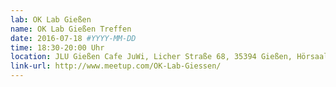 ```yaml
---
lab: OK Lab Gießen
name: OK Lab Gießen Treffen
date: 2016-07-18 #YYYY-MM-DD
time: 18:30-20:00 Uhr
location: JLU Gießen Cafe JuWi, Licher Straße 68, 35394 Gießen, Hörsaalgebäude
link-url: http://www.meetup.com/OK-Lab-Giessen/
---
```


